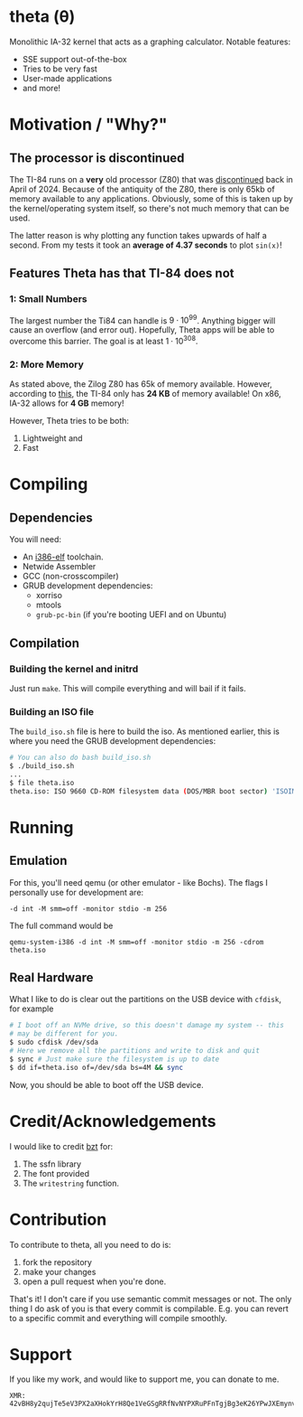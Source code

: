 # theta (θ)
Monolithic IA-32 kernel that acts as a graphing calculator. Notable features:
- SSE support out-of-the-box
- Tries to be very fast
- User-made applications
- and more!

# Motivation / "Why?"

## The processor is discontinued
The TI-84 runs on a **very** old processor (Z80) that was [discontinued](https://arstechnica.com/gadgets/2024/04/after-48-years-zilog-is-killing-the-classic-standalone-z80-microprocessor-chip/) back in April of 2024. Because
of the antiquity of the Z80, there is only 65kb of memory available to any applications. Obviously, some of this is taken up by the kernel/operating
system itself, so there's not much memory that can be used.

The latter reason is why plotting any function takes upwards of half a 
second. From my tests it took an **average of 4.37 seconds** to plot `sin(x)`!

## Features Theta has that TI-84 does not

### 1: Small Numbers
The largest number the Ti84 can handle is $9 \cdot 10^{99}$. Anything bigger will cause an overflow
(and error out). Hopefully, Theta apps will be able to overcome this barrier. The goal is at least
$1 \cdot 10^{308}$.

### 2: More Memory
As stated above, the Zilog Z80 has 65k of memory available. However, according to [this](https://en.wikipedia.org/wiki/TI-84_Plus_series), the TI-84 only has **24 KB** of memory available! On x86, IA-32 allows for **4 GB** memory!

However, Theta tries to be both:
1. Lightweight and
2. Fast

# Compiling
## Dependencies
You will need:
- An [i386-elf](https://gist.github.com/pedrominicz/93ef0510a20f990b8dc99877fd51a438) toolchain.
- Netwide Assembler
- GCC (non-crosscompiler)
- GRUB development dependencies:
  - xorriso
  - mtools
  - `grub-pc-bin` (if you're booting UEFI and on Ubuntu)

## Compilation

### Building the kernel and initrd
Just run `make`. This will compile everything and will bail if it fails.

### Building an ISO file
The `build_iso.sh` file is here to build the iso. As mentioned earlier,
this is where you need the GRUB development dependencies:
```sh
# You can also do bash build_iso.sh
$ ./build_iso.sh
...
$ file theta.iso
theta.iso: ISO 9660 CD-ROM filesystem data (DOS/MBR boot sector) 'ISOIMAGE' (bootable)
```

# Running

## Emulation
For this, you'll need qemu (or other emulator - like Bochs). The flags I
personally use for development are:
```
-d int -M smm=off -monitor stdio -m 256
```

The full command would be
```
qemu-system-i386 -d int -M smm=off -monitor stdio -m 256 -cdrom theta.iso
```

## Real Hardware
What I like to do is clear out the partitions on the USB device with `cfdisk`, for example
```sh
# I boot off an NVMe drive, so this doesn't damage my system -- this
# may be different for you.
$ sudo cfdisk /dev/sda
# Here we remove all the partitions and write to disk and quit
$ sync # Just make sure the filesystem is up to date
$ dd if=theta.iso of=/dev/sda bs=4M && sync
```

Now, you should be able to boot off the USB device.
# Credit/Acknowledgements

I would like to credit [bzt](https://gitlab.com/bztsrc) for:
1. The ssfn library
2. The font provided
3. The `writestring` function.

# Contribution
To contribute to theta, all you need to do is:
1. fork the repository
2. make your changes
3. open a pull request when you're done.

That's it! I don't care if you use semantic commit messages or not.
The only thing I do ask of you is that every commit is compilable. E.g.
you can revert to a specific commit and everything will compile smoothly.

# Support
If you like my work, and would like to support me, you can donate to me.
```
XMR: 42vBH8y2qujTe5eV3PX2aXHokYrH8Qe1VeGSgRRfNvNYPXRuPFnTgjBg3eK26YPwJXEmynvXDesxw3peKYwDYkD28Mp2dFN
```


